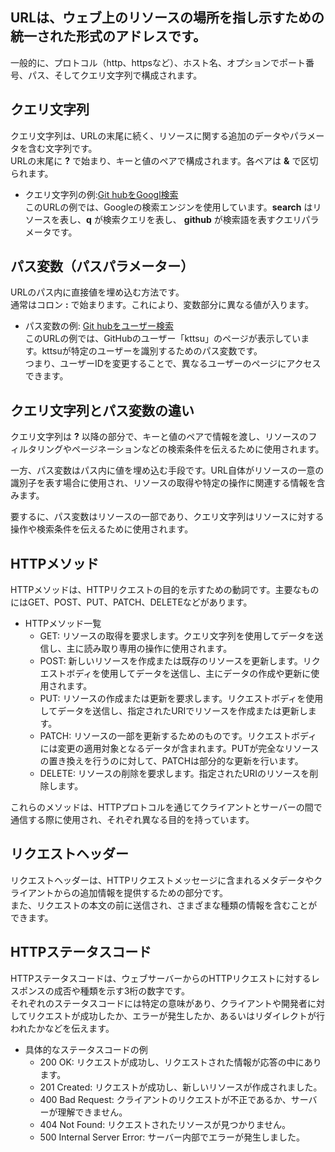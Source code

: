 ## URLは、ウェブ上のリソースの場所を指し示すための統一された形式のアドレスです。
一般的に、プロトコル（http、httpsなど）、ホスト名、オプションでポート番号、パス、そしてクエリ文字列で構成されます。    

## クエリ文字列
クエリ文字列は、URLの末尾に続く、リソースに関する追加のデータやパラメータを含む文字列です。  
URLの末尾に **?** で始まり、キーと値のペアで構成されます。各ペアは **&** で区切られます。  
 - クエリ文字列の例:[Git hubをGoogl検索](https://www.google.com/search?q=github)  
  このURLの例では、Googleの検索エンジンを使用しています。**search** はリソースを表し、**q** が検索クエリを表し、 **github** が検索語を表すクエリパラメータです。

## パス変数（パスパラメーター）
URLのパス内に直接値を埋め込む方法です。  
通常はコロン **:** で始まります。これにより、変数部分に異なる値が入ります。
 - パス変数の例: [Git hubをユーザー検索](https://github.com/kttsu)  
   このURLの例では、GitHubのユーザー「kttsu」のページが表示しています。kttsuが特定のユーザーを識別するためのパス変数です。  
   つまり、ユーザーIDを変更することで、異なるユーザーのページにアクセスできます。

## クエリ文字列とパス変数の違い
クエリ文字列は **?** 以降の部分で、キーと値のペアで情報を渡し、リソースのフィルタリングやページネーションなどの検索条件を伝えるために使用されます。　　

一方、パス変数はパス内に値を埋め込む手段です。URL自体がリソースの一意の識別子を表す場合に使用され、リソースの取得や特定の操作に関連する情報を含みます。  

要するに、パス変数はリソースの一部であり、クエリ文字列はリソースに対する操作や検索条件を伝えるために使用されます。


## HTTPメソッド
HTTPメソッドは、HTTPリクエストの目的を示すための動詞です。主要なものにはGET、POST、PUT、PATCH、DELETEなどがあります。  
 - HTTPメソッド一覧
   - GET: リソースの取得を要求します。クエリ文字列を使用してデータを送信し、主に読み取り専用の操作に使用されます。
   - POST: 新しいリソースを作成または既存のリソースを更新します。リクエストボディを使用してデータを送信し、主にデータの作成や更新に使用されます。
   - PUT: リソースの作成または更新を要求します。リクエストボディを使用してデータを送信し、指定されたURIでリソースを作成または更新します。
   - PATCH: リソースの一部を更新するためのものです。リクエストボディには変更の適用対象となるデータが含まれます。PUTが完全なリソースの置き換えを行うのに対して、PATCHは部分的な更新を行います。
   - DELETE: リソースの削除を要求します。指定されたURIのリソースを削除します。

 これらのメソッドは、HTTPプロトコルを通じてクライアントとサーバーの間で通信する際に使用され、それぞれ異なる目的を持っています。
    
## リクエストヘッダー  
リクエストヘッダーは、HTTPリクエストメッセージに含まれるメタデータやクライアントからの追加情報を提供するための部分です。  
また、リクエストの本文の前に送信され、さまざまな種類の情報を含むことができます。

## HTTPステータスコード
HTTPステータスコードは、ウェブサーバーからのHTTPリクエストに対するレスポンスの成否や種類を示す3桁の数字です。  
それぞれのステータスコードには特定の意味があり、クライアントや開発者に対してリクエストが成功したか、エラーが発生したか、あるいはリダイレクトが行われたかなどを伝えます。

 - 具体的なステータスコードの例
   - 200 OK: リクエストが成功し、リクエストされた情報が応答の中にあります。
   - 201 Created: リクエストが成功し、新しいリソースが作成されました。
   - 400 Bad Request: クライアントのリクエストが不正であるか、サーバーが理解できません。
   - 404 Not Found: リクエストされたリソースが見つかりません。
   - 500 Internal Server Error: サーバー内部でエラーが発生しました。
